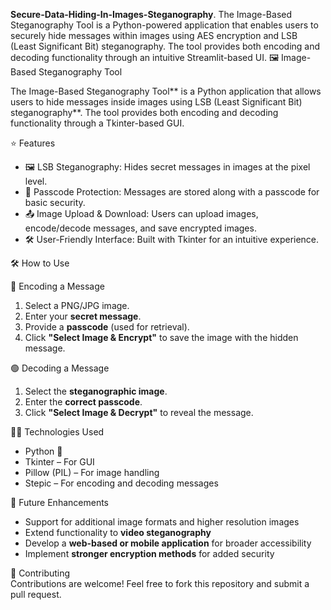 **Secure-Data-Hiding-In-Images-Steganography**.
The Image-Based Steganography Tool is a Python-powered application that enables users to securely hide messages within images using AES encryption and LSB (Least Significant Bit) steganography. The tool provides both encoding and decoding functionality through an intuitive Streamlit-based UI.
🖼️ Image-Based Steganography Tool  

The Image-Based Steganography Tool** is a Python application that allows users to hide messages inside images using LSB (Least Significant Bit) steganography**. The tool provides both encoding and decoding functionality through a Tkinter-based GUI.

 ⭐ Features  

- 🖼️ LSB Steganography: Hides secret messages in images at the pixel level.  
- 🔑 Passcode Protection: Messages are stored along with a passcode for basic security.  
- 📤 Image Upload & Download: Users can upload images, encode/decode messages, and save encrypted images.  
- 🛠️ User-Friendly Interface: Built with Tkinter for an intuitive experience.  

🛠 How to Use  

🔵 Encoding a Message  
1. Select a PNG/JPG image.  
2. Enter your **secret message**.  
3. Provide a **passcode** (used for retrieval).  
4. Click **"Select Image & Encrypt"** to save the image with the hidden message.  

 🟢 Decoding a Message  
1. Select the **steganographic image**.  
2. Enter the **correct passcode**.  
3. Click **"Select Image & Decrypt"** to reveal the message.  

 👨‍💻 Technologies Used  

- Python 🐍  
- Tkinter – For GUI  
- Pillow (PIL) – For image handling  
- Stepic – For encoding and decoding messages  

 🚀 Future Enhancements  

- Support for additional image formats and higher resolution images  
- Extend functionality to **video steganography**  
- Develop a **web-based or mobile application** for broader accessibility  
- Implement **stronger encryption methods** for added security  

 🤝 Contributing  
Contributions are welcome! Feel free to fork this repository and submit a pull request. 

